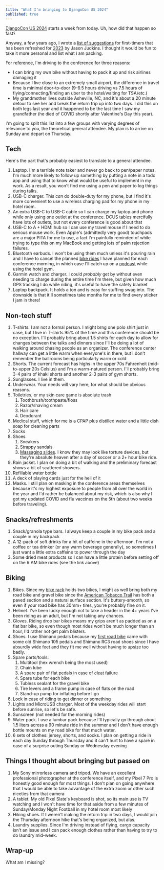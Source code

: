 ```yaml
---
title: "What I'm bringing to DjangoCon US 2024"
published: true
---
```


[DjangoCon US 2024](https://2024.djangocon.us/) starts a week from today. Uh, how did that happen so fast?

Anyway, a few years ago, I wrote a [list of suggestions](https://2019.djangocon.us/news/first-time-things-to-bring/) for first-timers that has been refreshed for [2023](https://2023.djangocon.us/news/first-time-things-to-bring/) by Jason Judkins. I thought it would be fun to take it more personal and list what _I_ am packing.

For reference, I'm driving to the conference for three reasons:
- I can bring my own bike without having to pack it up and risk airlines damaging it
- Because I live close to an extremely small airport, the difference in travel time is minimal door-to-door (9-9.5 hours driving vs 7.5 hours of flying/connecting/finding an uber to the hotel/waiting for TSA/etc.)
- My grandmother lives outside Asheville, NC, and it's about a 20 minute detour to see her and break the return trip up into two days. I did this on both legs last year and it happened to be the last time I saw my grandfather (he died of COVID shortly after Valentine's Day this year).

I'm going to split this list into a few groups with varying degrees of relevance to you, the theoretical general attendee. My plan is to arrive on Sunday and depart on Thursday.

## Tech

Here's the part that's probably easiest to translate to a general attendee.

1. Laptop. I'm a terrible note taker and never go back to pen/paper notes. I'm much more likely to follow up something by putting a note in a todo app and using that to know what would be useful to implement in my work. As a result, you won't find me using a pen and paper to log things during talks.
2. USB-C charger. This _can_ do double-duty for my phone, but I find it's more convenient to use a wireless charging pad for my phone in my hotel room.
3. An extra USB-C to USB-C cable so I can charge my laptop and phone while only using one outlet at the conference. DCUS tables mercifully have lots of outlets, but not every conference is good about that
4. USB-C to A + HDMI hub so I can use my travel mouse if I need to do serious mouse work. Even Apple's (admittedly very good) touchpads are a major PITA for me to use, a fact I'm painfully reminded of while trying to type this on my MacBook and getting lots of palm rejection failures.
5. Bluetooth earbuds. I won't be using them much unless it's pouring rain and I have to cancel the planned [bike rides](https://www.strava.com/clubs/1282541) I have planned for each conference morning, in which case I'll catch up on a [podcast](https://djangochat.com) while using the hotel gym.
6. Garmin watch and charger. I could _probably_ get by without even needing to charge during the entire time I'm there, but given how much GPS tracking I do while riding, it's useful to have the safety blanket
7. Laptop backpack. It holds a ton and is easy for stuffing swag into. The downside is that it'll sometimes take months for me to find every sticker I jam in there!

## Non-tech stuff

1. T-shirts. I am not a formal person. I might brng one polo shirt just in case, but I live in T-shirts 95% of the time and this conference should be no exception. I'll probably bring about 1.5 shirts for each day to allow for changes between the talks and dinners since I'll be doing a lot of walking around chasing people as an organizer. The conference center hallway can get a little warm when everyone's in there, but I don't remember the ballrooms being particularly warm or cold
2. Shorts. The current forecast has highs in the upper 70s Fahrenheit (mid-to-upper 20s Celsius) and I'm a warm-natured person. I'll probably bring 3-4 pairs of khaki shorts and another 2-3 pairs of gym shorts.
3. Sunglasses. I live in them.
4. Underwear. Your needs will vary here, for what should be obvious reasons.
5. Toiletries, or my skin care game is absolute trash
   1. Toothbrush/toothpaste/floss
   2. Razor/shaving cream
   3. Hair care
   4. Deodorant
6. Medical stuff, which for me is a CPAP plus distilled water and a little dish soap for cleaning parts
7. Socks
8. Shoes
   1. Sneakers
   2. Strappy sandals
   3. [Massaging slides](https://www.academy.com/p/adidas-mens-adissage-slide-sandals-116894510?sku=core-black-cloud-white-core-black-12-d). I know they may look like torture devices, but they're absolute heaven after a day of soccer or a 2+ hour bike ride.
9. Rain jacket. I plan on doing a bit of walking and the preliminary forecast shows a bit of scattered showers.
10. Refillable water bottle
11. A deck of playing cards just for the hell of it
12. Masks. I still plan on masking in the conference areas themselves because it's my highest exposure to people from all over the world in the year and I'd rather be balanced about my risk, which is also why I got my updated COVID and flu vaccines on the 5th (about two weeks before traveling).

## Snacks/refreshments

1. Snack/granola type bars. I always keep a couple in my bike pack and a couple in my backpack
2. A 12-pack of soft drinks for a hit of caffeine in the afternoon. I'm not a coffee or tea drinker (or any warm beverage generally), so sometimes I just want a little extra caffeine to power through the day
3. Some dried meat products so I can have a little protein before setting off on the 6 AM bike rides (see the link above)

## Biking

1. Bikes. Since my [bike rack](https://kuat.com/products/nv-base-2-0?variant=47366603014442) holds two bikes, I might as well bring both my road bike and gravel bike since the [American Tobacco Trail](https://www.triangletrails.org/american-tobacco-trail/) has both a paved section and a natural surface section. It's buttery-smooth, so even if your road bike has 30mm+ tires, you're probably fine on it.
2. Helmet. I've been lucky enough not to take a header in the 4+ years I've been riding as an adult, but I'm not taking any chances.
3. Gloves. Riding drop bar bikes means my grips aren't as padded as on a flat bar bike, so even though most rides won't be much longer than an hour, I'd rather not get palm blisters.
4. Shoes. I use Shimano pedals because my [first road bike](/2023/07/05/musings/) came with some old Shimano 105 pedals and Shimano RC3 road shoes since I have absurdly wide feet and they fit me well without having to upsize too badly.
5. Spare parts/tools:
   1. Multitool (hex wrench being the most used)
   2. Chain lube
   3. A spare pair of flat pedals in case of cleat failure
   4. Spare tube for each bike
   5. Tubless sealant for the gravel bike
   6. Tire levers and a frame pump in case of flats on the road
   7. Stand-up pump for inflating before I go
6. Lock in case of riding to get dinner or something
7. Lights and MicroUSB charger. Most of the weekday rides will start before sunrise, so let's be safe.
8. Sunscreen (not needed for the morning rides)
9. Water pack. I use a lumbar pack because I'll typically go through about 1.5 liters across a 90 minute ride in the summer and I don't have enough bottle mounts on my road bike for that much water.
10. 6 sets of clothes: jersey, shorts, and socks. I plan on getting a ride in each day Sunday through Thursday and it can't hurt to have a spare in case of a surprise outing Sunday or Wednesday evening

## Things I thought about bringing but passed on

1. My Sony mirrorless camera and tripod. We have an excellent professional photographer at the conference itself, and my Pixel 7 Pro is honestly good enough for most things. I don't plan on going anywhere that I would be able to take advantage of the extra zoom or other such niceties from that camera
2. A tablet. My old Pixel Slate's keyboard is shot, so its main use is TV watching and I won't have time for that aside from a few minutes of Sunday/Monday Night Football in my hotel room most likely
3. Hiking shoes. If I weren't making the return trip in two days, I would join the Thursday afternoon hike that's being organized, but alas.
4. Laundry supplies. Since I'm driving instead of flying, cargo capacity isn't an issue and I can pack enough clothes rather than having to try to do laundry mid-week.

## Wrap-up

What am I missing?
